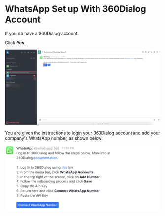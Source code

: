 # WhatsApp Set up With 360Dialog Account

If you do have a 360Dialog account:

Click **Yes.**

![](<../../../../../../.gitbook/assets/image (652) (1) (1) (1) (1) (1) (1).png>)

You are given the instructions to login your 360Dialog account and add your company's WhatsApp number, as shown below:

![](<../../../../../../.gitbook/assets/image (676) (1) (1) (1) (1) (1).png>)

